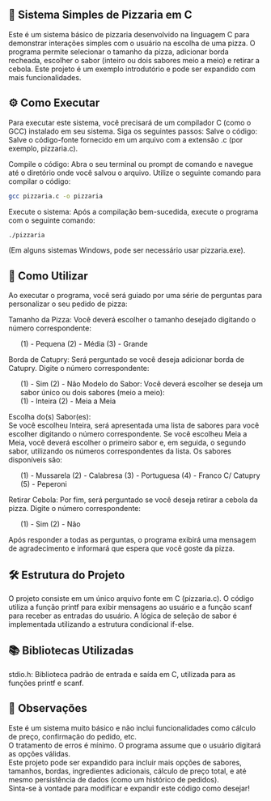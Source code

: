 <h2>🍕 Sistema Simples de Pizzaria em C</h2>
<p>Este é um sistema básico de pizzaria desenvolvido na linguagem C para demonstrar interações simples com o usuário na escolha de uma pizza. O programa permite selecionar o tamanho da pizza, adicionar borda recheada, escolher o sabor (inteiro ou dois sabores meio a meio) e retirar a cebola.
Este projeto é um exemplo introdutório e pode ser expandido com mais funcionalidades.</p>

<h2>⚙️ Como Executar</h2>
<p>Para executar este sistema, você precisará de um compilador C (como o GCC) instalado em seu sistema. Siga os seguintes passos:
Salve o código: Salve o código-fonte fornecido em um arquivo com a extensão .c (por exemplo, pizzaria.c).</p>

<p>Compile o código: Abra o seu terminal ou prompt de comando e navegue até o diretório onde você salvou o arquivo. Utilize o seguinte comando para compilar o código:<br>
  
```bash
gcc pizzaria.c -o pizzaria
```
Execute o sistema: Após a compilação bem-sucedida, execute o programa com o seguinte comando:<br>

```bash
./pizzaria
```
(Em alguns sistemas Windows, pode ser necessário usar pizzaria.exe).</p> 

<h2>🍕 Como Utilizar</h2>
<p>Ao executar o programa, você será guiado por uma série de perguntas para personalizar o seu pedido de pizza:

Tamanho da Pizza: Você deverá escolher o tamanho desejado digitando o número correspondente:<br>
<ol>(1) - Pequena
(2) - Média
(3) - Grande</ol>
Borda de Catupry: Será perguntado se você deseja adicionar borda de Catupry. Digite o número correspondente:<br>
<ol>(1) - Sim
(2) - Não
Modelo do Sabor: Você deverá escolher se deseja um sabor único ou dois sabores (meio a meio):<br>
(1) - Inteira
(2) - Meia a Meia</ol>

Escolha do(s) Sabor(es):<br>
Se você escolheu Inteira, será apresentada uma lista de sabores para você escolher digitando o número correspondente.
Se você escolheu Meia a Meia, você deverá escolher o primeiro sabor e, em seguida, o segundo sabor, utilizando os números correspondentes da lista.
Os sabores disponíveis são:<br>
<ol>(1) - Mussarela
(2) - Calabresa
(3) - Portuguesa
(4) - Franco C/ Catupry
(5) - Peperoni</ol>
Retirar Cebola: Por fim, será perguntado se você deseja retirar a cebola da pizza. Digite o número correspondente:<br>
<ol>(1) - Sim
(2) - Não</ol>
Após responder a todas as perguntas, o programa exibirá uma mensagem de agradecimento e informará que espera que você goste da pizza.</p>

<h2>🛠️ Estrutura do Projeto</h2>
<p>O projeto consiste em um único arquivo fonte em C (pizzaria.c). O código utiliza a função printf para exibir mensagens ao usuário e a função scanf para receber as entradas do usuário. A lógica de seleção de sabor é implementada utilizando a estrutura condicional if-else.</p>

<h2>📚 Bibliotecas Utilizadas</h2>
<p>stdio.h: Biblioteca padrão de entrada e saída em C, utilizada para as funções printf e scanf.</p>

<h2>📝 Observações</h2>
<p></p>Este é um sistema muito básico e não inclui funcionalidades como cálculo de preço, confirmação do pedido, etc.</br>
O tratamento de erros é mínimo. O programa assume que o usuário digitará as opções válidas.</br>
Este projeto pode ser expandido para incluir mais opções de sabores, tamanhos, bordas, ingredientes adicionais, cálculo de preço total, e até mesmo persistência de dados (como um histórico de pedidos).</br>
Sinta-se à vontade para modificar e expandir este código como desejar!</p>

